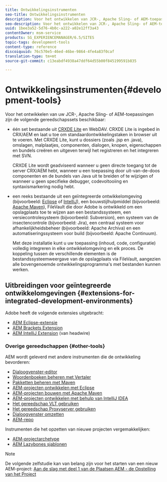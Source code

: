 ```yaml
---
title: Ontwikkelingsinstrumenten
seo-title: Ontwikkelingsinstrumenten
description: Voor het ontwikkelen van JCR-, Apache Sling- of AEM-toepassingen zijn een aantal gereedschapssets beschikbaar
seo-description: Voor het ontwikkelen van JCR-, Apache Sling- of AEM-toepassingen zijn een aantal gereedschapssets beschikbaar
uuid: 1bee3a52-5d76-4b0c-a222-a02e12ff3a43
contentOwner: msm-service
products: SG_EXPERIENCEMANAGER/6.5/SITES
topic-tags: development-tools
content-type: reference
discoiquuid: 76c570e5-46ed-46be-9864-4fe4a83f0caf
translation-type: tm+mt
source-git-commit: c13eabdf4938a47ddf64d55b00f845199591b835

---
```



# Ontwikkelingsinstrumenten{#development-tools}

Voor het ontwikkelen van uw JCR-, Apache Sling- of AEM-toepassingen zijn de volgende gereedschapssets beschikbaar:

* één set bestaande uit [CRXDE Lite](/help/sites-developing/developing-with-crxde-lite.md) en WebDAV. CRXDE Lite is ingebed in CRX/AEM en laat u toe om standaardontwikkelingstaken in browser uit te voeren. Met CRXDE Lite, kunt u dossiers (zoals .jsp en .java), omslagen, malplaatjes, componenten, dialogen, knopen, eigenschappen en bundels creëren en uitgeven terwijl het registreren en het integreren met SVN.

   CRXDE Lite wordt geadviseerd wanneer u geen directe toegang tot de server CRX/AEM hebt, wanneer u een toepassing door uit-van-de-doos componenten en de bundels van Java uit te breiden of te wijzigen of wanneer u geen specifieke debugger, codevoltooiing en syntaxismarkering nodig hebt.

* een reeks bestaande uit een geïntegreerde ontwikkelomgeving (bijvoorbeeld: [Eclipse](/help/sites-developing/howto-projects-eclipse.md) of [IntelliJ](/help/sites-developing/ht-intellij.md)), een bouwstijlhulpmiddel (bijvoorbeeld: [Apache Maven](/help/sites-developing/ht-projects-maven.md)), FileVault die door Adobe is ontwikkeld om een opslagplaats toe te wijzen aan een bestandssysteem, een versiecontrolesysteem (bijvoorbeeld: Subversion), een systeem van de insectencontrole (bijvoorbeeld: Jira), een centraal systeem voor afhankelijkheidsbeheer (bijvoorbeeld: Apache Archiva) en een automatiseringssysteem voor build (bijvoorbeeld: Apache Continuum).

   Met deze installatie kunt u uw toepassing (inhoud, code, configuratie) volledig integreren in elke ontwikkelomgeving en elk proces. De koppeling tussen de verschillende elementen is de bestandssysteemweergave van de opslagplaats via FileVault, aangezien alle bovengenoemde ontwikkelingsprogramma&#39;s met bestanden kunnen werken.

## Uitbreidingen voor geïntegreerde ontwikkelomgevingen {#extensions-for-integrated-development-environments}

Adobe heeft de volgende extensies uitgebracht:

* [AEM Eclipse-extensie](/help/sites-developing/aem-eclipse.md)
* [AEM Brackets Extension](/help/sites-developing/aem-brackets.md)
* [AEM IntelliJ Extension](https://github.com/headwirecom/aem-ide-tooling-4-intellij/blob/master/documenation/AEM%20Tooling%20Plugin%20for%20IntelliJ%20IDEA.pdf) (van headwire)

### Overige gereedschappen {#other-tools}

AEM wordt geleverd met andere instrumenten die de ontwikkeling bevorderen:

* [Dialoogvenster-editor](/help/sites-developing/dialog-editor.md)
* [Woordenboeken beheren met Vertaler](/help/sites-developing/i18n-translator.md)
* [Pakketten beheren met Maven](/help/sites-developing/vlt-mavenplugin.md)
* [AEM-projecten ontwikkelen met Eclipse](/help/sites-developing/howto-projects-eclipse.md)
* [AEM-projecten bouwen met Apache Maven](/help/sites-developing/ht-projects-maven.md)
* [AEM-projecten ontwikkelen met behulp van IntelliJ IDEA](/help/sites-developing/ht-intellij.md)
* [Het gereedschap VLT gebruiken](/help/sites-developing/ht-vlttool.md)
* [Het gereedschap Proxyserver gebruiken](/help/sites-developing/ht-proxy-server.md)
* [Dialoogvenster omzetten](/help/sites-developing/dialog-conversion.md)
* [AEM-repo](/help/sites-developing/aem-repo-tool.md)

Instrumenten die het opzetten van nieuwe projecten vergemakkelijken:

* [AEM-projectarchetype](https://github.com/Adobe-Marketing-Cloud/aem-project-archetype)
* [AEM Lazybones sjablonen](https://github.com/Adobe-Consulting-Services/lazybones-aem-templates)

>[!NOTE]
>
>De volgende zelfstudie kan van belang zijn voor het starten van een nieuw AEM-project:
>[Aan de slag met deel 1 van de Plaatsen AEM - de Opstelling van het Project](https://helpx.adobe.com/experience-manager/kt/sites/using/getting-started-wknd-tutorial-develop/part1.html)

